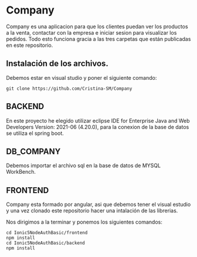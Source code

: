 
# Company

Company es una aplicacion para que los clientes puedan ver los productos a la venta, contactar con la empresa e iniciar sesion para visualizar los pedidos.
Todo esto funciona gracia a las tres carpetas que están publicadas en este repositorio.

## Instalación de los archivos.

Debemos estar en visual studio y poner el siguiente comando:

```
git clone https://github.com/Cristina-SM/Company
```

## BACKEND

En este proyecto he elegido utilizar eclipse IDE for Enterprise Java and Web Developers Version: 2021-06 (4.20.0), para la conexion de la base de datos se utiliza el spring boot.

## DB_COMPANY

Debemos importar el archivo sql en la base de datos de MYSQL WorkBench.

## FRONTEND

Company esta formado por angular, asi que debemos tener el visual estudio y una vez clonado este repositorio hacer una intalación de las librerias.

Nos dirigimos a la terminar y ponemos los siguientes comandos:
```
cd Ionic5NodeAuthBasic/frontend
npm install
cd Ionic5NodeAuthBasic/backend
npm install
```
